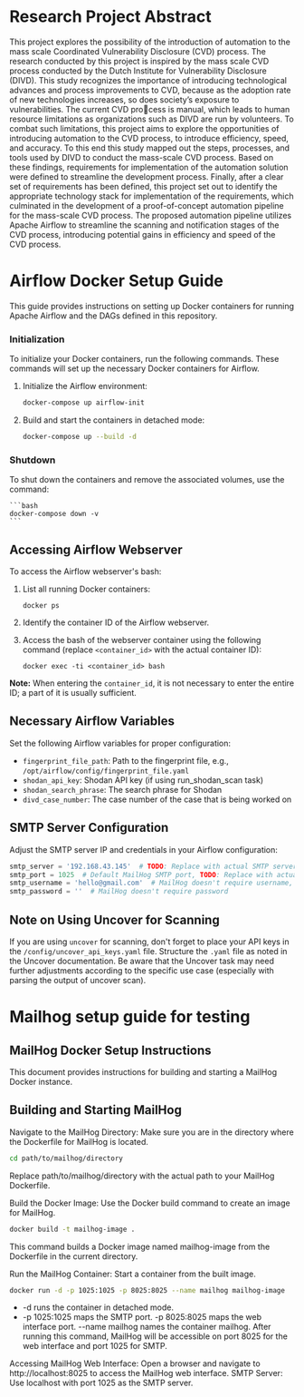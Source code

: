 # Research Project Abstract

This project explores the possibility of the introduction of automation to the mass scale Coordinated Vulnerability Disclosure (CVD) process. The research conducted by this project is inspired by the mass scale CVD process conducted by the Dutch Institute for Vulnerability Disclosure (DIVD). This study recognizes the importance of introducing technological advances and process improvements to CVD, because as the adoption rate of new technologies increases, so does society’s exposure to vulnerabilities. The current CVD process is manual, which leads to human resource limitations as organizations such as DIVD are run by volunteers. To combat such limitations, this project aims to explore the opportunities of introducing automation to the CVD process, to introduce efficiency, speed, and accuracy. To this end this study mapped out the steps, processes, and tools used by DIVD to conduct the mass-scale CVD process. Based on these findings, requirements for implementation of the automation solution were defined to streamline the development process. Finally, after a clear set of requirements has been defined, this project set out to identify the appropriate technology stack for implementation of the requirements, which culminated in the development of a proof-of-concept automation pipeline for the mass-scale CVD process. The proposed automation pipeline utilizes Apache Airflow to streamline the scanning and notification stages of the CVD process, introducing potential gains in efficiency and speed of the CVD process.

# Airflow Docker Setup Guide

This guide provides instructions on setting up Docker containers for running Apache Airflow and the DAGs defined in this repository.

### Initialization

To initialize your Docker containers, run the following commands. These commands will set up the necessary Docker containers for Airflow.

1. Initialize the Airflow environment:
    ```bash
    docker-compose up airflow-init
    ```

2. Build and start the containers in detached mode:
    ```bash
    docker-compose up --build -d
    ```

### Shutdown

To shut down the containers and remove the associated volumes, use the command:

    ```bash
    docker-compose down -v
    ```

## Accessing Airflow Webserver

To access the Airflow webserver's bash:

1. List all running Docker containers:
    ```
    docker ps
    ```

2. Identify the container ID of the Airflow webserver.

3. Access the bash of the webserver container using the following command (replace `<container_id>` with the actual container ID):
    ```
    docker exec -ti <container_id> bash
    ```

**Note:** When entering the `container_id`, it is not necessary to enter the entire ID; a part of it is usually sufficient.

## Necessary Airflow Variables

Set the following Airflow variables for proper configuration:

- `fingerprint_file_path`: Path to the fingerprint file, e.g., `/opt/airflow/config/fingerprint_file.yaml`
- `shodan_api_key`: Shodan API key (if using run_shodan_scan task)
- `shodan_search_phrase`: The search phrase for Shodan
- `divd_case_number`: The case number of the case that is being worked on

## SMTP Server Configuration

Adjust the SMTP server IP and credentials in your Airflow configuration:

```python
smtp_server = '192.168.43.145'  # TODO: Replace with actual SMTP server IP
smtp_port = 1025  # Default MailHog SMTP port, TODO: Replace with actual SMTP server port
smtp_username = 'hello@gmail.com'  # MailHog doesn't require username, TODO: Replace with real auth info
smtp_password = ''  # MailHog doesn't require password
```

## Note on Using Uncover for Scanning

If you are using `uncover` for scanning, don't forget to place your API keys in the `/config/uncover_api_keys.yaml` file. Structure the `.yaml` file as noted in the Uncover documentation. Be aware that the Uncover task may need further adjustments according to the specific use case (especially with parsing the output of uncover scan).



# Mailhog setup guide for testing

## MailHog Docker Setup Instructions
This document provides instructions for building and starting a MailHog Docker instance.

## Building and Starting MailHog

Navigate to the MailHog Directory: Make sure you are in the directory where the Dockerfile for MailHog is located.

```bash
cd path/to/mailhog/directory
```
Replace path/to/mailhog/directory with the actual path to your MailHog Dockerfile.

Build the Docker Image: Use the Docker build command to create an image for MailHog.

```bash
docker build -t mailhog-image .
```
This command builds a Docker image named mailhog-image from the Dockerfile in the current directory.

Run the MailHog Container: Start a container from the built image.

```bash
docker run -d -p 1025:1025 -p 8025:8025 --name mailhog mailhog-image
```
- -d runs the container in detached mode.
- -p 1025:1025 maps the SMTP port.
-p 8025:8025 maps the web interface port.
--name mailhog names the container mailhog.
After running this command, MailHog will be accessible on port 8025 for the web interface and port 1025 for SMTP.

Accessing MailHog
Web Interface: Open a browser and navigate to http://localhost:8025 to access the MailHog web interface.
SMTP Server: Use localhost with port 1025 as the SMTP server.
